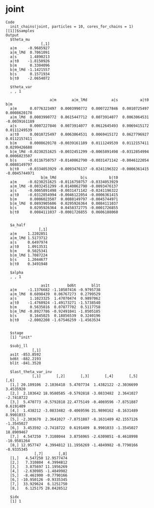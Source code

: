 # joint

    Code
      init_chains(joint, particles = 10, cores_for_chains = 1)[[1]]$samples
    Output
      $theta_mu
                    [,1]
      a|m     -0.9685927
      a|m_lMd  0.7061091
      a|s      1.4890213
      a|t0    -1.8150926
      b|m      0.3304096
      b|m_lMd -1.1421557
      b|s      0.1571934
      b|t0    -2.0654072
      
      $theta_var
      , , 1
      
                        a|m       a|m_lMd           a|s          a|t0           b|m
      a|m      0.0776323497  0.0003990772  0.0007227846  0.0010725497  0.0008620178
      a|m_lMd  0.0003990772  0.0615447712  0.0073914077  0.0063064531 -0.0039161189
      a|s      0.0007227846  0.0073914077  0.0612645493  0.0069415172  0.0111249539
      a|t0     0.0010725497  0.0063064531  0.0069415172  0.0627796927  0.0112157411
      b|m      0.0008620178 -0.0039161189  0.0111249539  0.0112157411  0.0299426688
      b|m_lMd -0.0230251625 -0.0032451299 -0.0065891498 -0.0312854994  0.0006023507
      b|s     -0.0116750757 -0.0140062790 -0.0031471142 -0.0046122054  0.0088149797
      b|t0    -0.0334053929 -0.0093476137 -0.0241196322 -0.0006361415 -0.0045744971
                    b|m_lMd           b|s          b|t0
      a|m     -0.0230251625 -0.0116750757 -0.0334053929
      a|m_lMd -0.0032451299 -0.0140062790 -0.0093476137
      a|s     -0.0065891498 -0.0031471142 -0.0241196322
      a|t0    -0.0312854994 -0.0046122054 -0.0006361415
      b|m      0.0006023507  0.0088149797 -0.0045744971
      b|m_lMd  0.0893905606  0.0295926364  0.0084111037
      b|s      0.0295926364  0.0458372775 -0.0001726855
      b|t0     0.0084111037 -0.0001726855  0.0606188060
      
      
      $a_half
                   [,1]
      a|m     1.2202851
      a|m_lMd 1.5173712
      a|s     0.6497974
      a|t0    1.0913531
      b|m     0.5025341
      b|m_lMd 1.7087224
      b|s     1.2044677
      b|t0    0.3491948
      
      $alpha
      , , 1
      
                    as1t        bd6t       bl1t
      a|m     -1.1376682 -1.10507416 -0.9795738
      a|m_lMd  0.6098439  0.06767273  0.2799529
      a|s      1.1023325  1.47070474  0.9897062
      a|t0    -1.4760924 -1.49173271 -1.5738540
      b|m      0.5635816  0.07877702  0.5117758
      b|m_lMd -0.8927786 -0.92491041 -1.0505185
      b|s      0.1645025  0.18856539  0.3240196
      b|t0    -2.0002208 -1.67546259 -1.4563534
      
      
      $stage
      [1] "init"
      
      $subj_ll
                [,1]
      as1t -853.8592
      bd6t -882.2193
      bl1t -841.3520
      
      $last_theta_var_inv
                [,1]       [,2]       [,3]       [,4]       [,5]        [,6]
      [1,] 20.109106  2.1036418  5.4707734  1.4382122 -2.3036699   3.4535920
      [2,]  2.103642 18.9580585 -0.5792818 -3.0833482  2.3641027  -2.7418722
      [3,]  5.470773 -0.5792818 22.4775149 -0.4069596 -7.8751887   0.6191409
      [4,]  1.438212 -3.0833482 -0.4069596 21.9890162 -8.1631489   8.9901033
      [5,] -2.303670  2.3641027 -7.8751887 -8.1631489 42.1557126  -1.3545027
      [6,]  3.453592 -2.7418722  0.6191409  8.9901033 -1.3545027  18.8909467
      [7,]  4.547250  7.3108044  3.8756965 -2.6309851 -8.4618998 -10.9501264
      [8,] 12.957747  4.3994812 11.1956269 -1.4849982 -0.7790166  -0.9335345
                 [,7]       [,8]
      [1,]   4.547250 12.9577474
      [2,]   7.310804  4.3994812
      [3,]   3.875697 11.1956269
      [4,]  -2.630985 -1.4849982
      [5,]  -8.461900 -0.7790166
      [6,] -10.950126 -0.9335345
      [7,]  33.929624  6.1251750
      [8,]   6.125175 28.8428512
      
      $idx
      [1] 1
      


